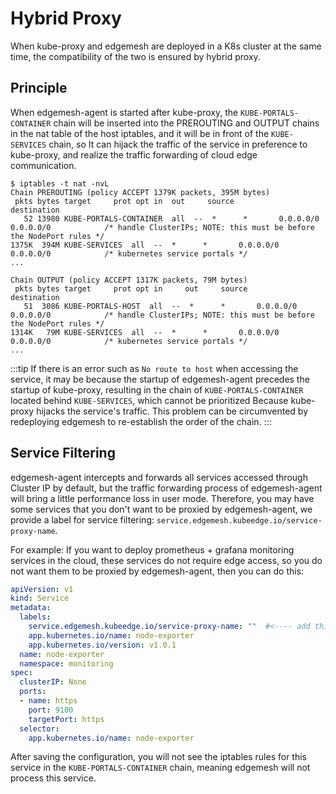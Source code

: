 # Hybrid Proxy

When kube-proxy and edgemesh are deployed in a K8s cluster at the same time, the compatibility of the two is ensured by hybrid proxy.

## Principle

When edgemesh-agent is started after kube-proxy, the `KUBE-PORTALS-CONTAINER` chain will be inserted into the PREROUTING and OUTPUT chains in the nat table of the host iptables, and it will be in front of the `KUBE-SERVICES` chain, so It can hijack the traffic of the service in preference to kube-proxy, and realize the traffic forwarding of cloud edge communication.

```shell
$ iptables -t nat -nvL
Chain PREROUTING (policy ACCEPT 1379K packets, 395M bytes)
 pkts bytes target     prot opt in  out     source               destination
   52 13980 KUBE-PORTALS-CONTAINER  all  --  *      *       0.0.0.0/0            0.0.0.0/0            /* handle ClusterIPs; NOTE: this must be before the NodePort rules */
1375K  394M KUBE-SERVICES  all  --  *      *       0.0.0.0/0            0.0.0.0/0            /* kubernetes service portals */
...

Chain OUTPUT (policy ACCEPT 1317K packets, 79M bytes)
 pkts bytes target     prot opt in     out     source               destination
   51  3086 KUBE-PORTALS-HOST  all  --  *      *       0.0.0.0/0            0.0.0.0/0            /* handle ClusterIPs; NOTE: this must be before the NodePort rules */
1314K   79M KUBE-SERVICES  all  --  *      *       0.0.0.0/0            0.0.0.0/0            /* kubernetes service portals */
...
```

:::tip
If there is an error such as `No route to host` when accessing the service, it may be because the startup of edgemesh-agent precedes the startup of kube-proxy, resulting in the chain of `KUBE-PORTALS-CONTAINER` located behind `KUBE-SERVICES`, which cannot be prioritized Because kube-proxy hijacks the service's traffic. This problem can be circumvented by redeploying edgemesh to re-establish the order of the chain.
:::

## Service Filtering

edgemesh-agent intercepts and forwards all services accessed through Cluster IP by default, but the traffic forwarding process of edgemesh-agent will bring a little performance loss in user mode. Therefore, you may have some services that you don't want to be proxied by edgemesh-agent, we provide a label for service filtering: `service.edgemesh.kubeedge.io/service-proxy-name`.

For example: If you want to deploy prometheus + grafana monitoring services in the cloud, these services do not require edge access, so you do not want them to be proxied by edgemesh-agent, then you can do this:

```yaml
apiVersion: v1
kind: Service
metadata:
  labels:
    service.edgemesh.kubeedge.io/service-proxy-name: ""  #<---- add this label to ignored by edgemesh-agent
    app.kubernetes.io/name: node-exporter
    app.kubernetes.io/version: v1.0.1
  name: node-exporter
  namespace: monitoring
spec:
  clusterIP: None
  ports:
  - name: https
    port: 9100
    targetPort: https
  selector:
    app.kubernetes.io/name: node-exporter
```

After saving the configuration, you will not see the iptables rules for this service in the `KUBE-PORTALS-CONTAINER` chain, meaning edgemesh will not process this service.
